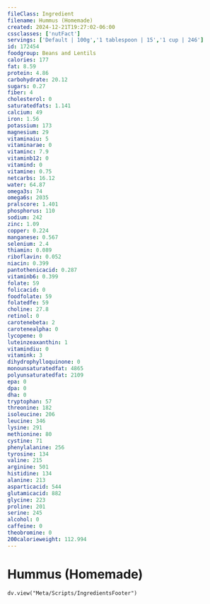 ```yaml
---
fileClass: Ingredient
filename: Hummus (Homemade)
created: 2024-12-21T19:27:02-06:00
cssclasses: ['nutFact']
servings: ['Default | 100g','1 tablespoon | 15','1 cup | 246']
id: 172454
foodgroup: Beans and Lentils
calories: 177
fat: 8.59
protein: 4.86
carbohydrate: 20.12
sugars: 0.27
fiber: 4
cholesterol: 0
saturatedfats: 1.141
calcium: 49
iron: 1.56
potassium: 173
magnesium: 29
vitaminaiu: 5
vitaminarae: 0
vitaminc: 7.9
vitaminb12: 0
vitamind: 0
vitamine: 0.75
netcarbs: 16.12
water: 64.87
omega3s: 74
omega6s: 2035
pralscore: 1.401
phosphorus: 110
sodium: 242
zinc: 1.09
copper: 0.224
manganese: 0.567
selenium: 2.4
thiamin: 0.089
riboflavin: 0.052
niacin: 0.399
pantothenicacid: 0.287
vitaminb6: 0.399
folate: 59
folicacid: 0
foodfolate: 59
folatedfe: 59
choline: 27.8
retinol: 0
carotenebeta: 2
carotenealpha: 0
lycopene: 0
luteinzeaxanthin: 1
vitamindiu: 0
vitamink: 3
dihydrophylloquinone: 0
monounsaturatedfat: 4865
polyunsaturatedfat: 2109
epa: 0
dpa: 0
dha: 0
tryptophan: 57
threonine: 182
isoleucine: 206
leucine: 346
lysine: 291
methionine: 80
cystine: 71
phenylalanine: 256
tyrosine: 134
valine: 215
arginine: 501
histidine: 134
alanine: 213
asparticacid: 544
glutamicacid: 882
glycine: 223
proline: 201
serine: 245
alcohol: 0
caffeine: 0
theobromine: 0
200calorieweight: 112.994
---
```


# Hummus (Homemade)

```dataviewjs
dv.view("Meta/Scripts/IngredientsFooter")
```